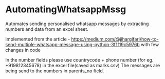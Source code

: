 # AutomatingWhatsappMssg

Automates sending personalised whatsapp messages by extracting numbers and data from an excel sheet.

Implemented from the article - https://medium.com/@jihargifari/how-to-send-multiple-whatsapp-message-using-python-3f1f19c5976b
with few changes in code

In the number fields please use countrycode + phone number (for eg. +919812345678)
in the excel file(saved as marks.csv)
The messages are being send to the numbers in parents_no field.
